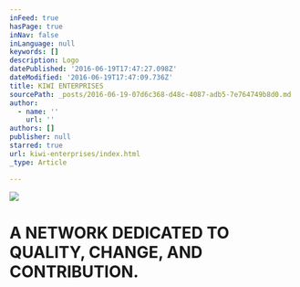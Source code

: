 ```yaml
---
inFeed: true
hasPage: true
inNav: false
inLanguage: null
keywords: []
description: Logo
datePublished: '2016-06-19T17:47:27.098Z'
dateModified: '2016-06-19T17:47:09.736Z'
title: KIWI ENTERPRISES
sourcePath: _posts/2016-06-19-07d6c368-d48c-4087-adb5-7e764749b8d0.md
author:
  - name: ''
    url: ''
authors: []
publisher: null
starred: true
url: kiwi-enterprises/index.html
_type: Article

---
```

![](https://the-grid-user-content.s3-us-west-2.amazonaws.com/6b003223-61df-43cb-9b0b-e626a3af16e0.png)

# A NETWORK DEDICATED TO QUALITY, CHANGE, AND CONTRIBUTION.